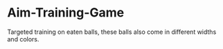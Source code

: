 # Aim-Training-Game
Targeted training on eaten balls, these balls also come in different widths and colors.

